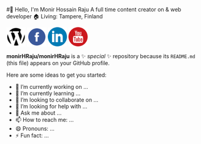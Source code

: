 #👋 Hello, I'm Monir Hossain Raju
A full time content creator on & web developer
🏠   Living: Tampere, Finland

<a href="https://website.com" terget="_blank"><img src="website.svg" alt="Alt text" width="50" height="50"></a>
<a href="https://facebook" terget="_blank"><img src="facebook.svg" alt="Alt text" width="50" height="50"></a>
<a href="https://linkedin.com" terget="_blank"><img src="linkedin.svg" alt="Alt text" width="50" height="50"></a>
<a href="https://youtube.com" terget="_blank"><img src="youtube.svg" alt="Alt text" width="50" height="50"></a>



**monirHRaju/monirHRaju** is a ✨ _special_ ✨ repository because its `README.md` (this file) appears on your GitHub profile.

Here are some ideas to get you started:

- 🔭 I’m currently working on ...
- 🌱 I’m currently learning ...
- 👯 I’m looking to collaborate on ...
- 🤔 I’m looking for help with ...
- 💬 Ask me about ...
- 📫 How to reach me: ...
- 😄 Pronouns: ...
- ⚡ Fun fact: ...

